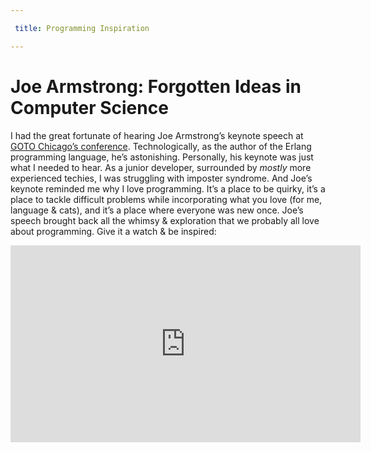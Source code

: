 ```yaml
---

 title: Programming Inspiration

---
```


# Joe Armstrong: Forgotten Ideas in Computer Science 

I had the great fortunate of hearing Joe Armstrong’s keynote speech at [GOTO Chicago’s conference](https://gotochgo.com/). Technologically, as the author of the Erlang programming language, he’s astonishing. Personally, his keynote was just what I needed to hear. As a junior developer, surrounded by *mostly* more experienced techies, I was struggling with imposter syndrome. And Joe’s keynote reminded me why I love programming. It’s a place to be quirky, it’s a place to tackle difficult problems while incorporating what you love (for me, language & cats), and it’s a place where everyone was new once. Joe’s speech brought back all the whimsy & exploration that we probably all love about programming. Give it a watch & be inspired:

<iframe width="560" height="315" src="https://www.youtube.com/embed/-I_jE0l7sYQ" frameborder="0" allow="autoplay; encrypted-media" allowfullscreen></iframe>